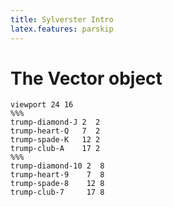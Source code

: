 ```yaml
---
title: Sylverster Intro
latex.features: parskip
---
```



# The Vector object

```diagram{outline,width:100%}
viewport 24 16
%%%
trump-diamond-J 2  2
trump-heart-Q   7  2
trump-spade-K   12 2
trump-club-A    17 2
%%%
trump-diamond-10 2  8
trump-heart-9    7  8
trump-spade-8    12 8
trump-club-7     17 8
```


